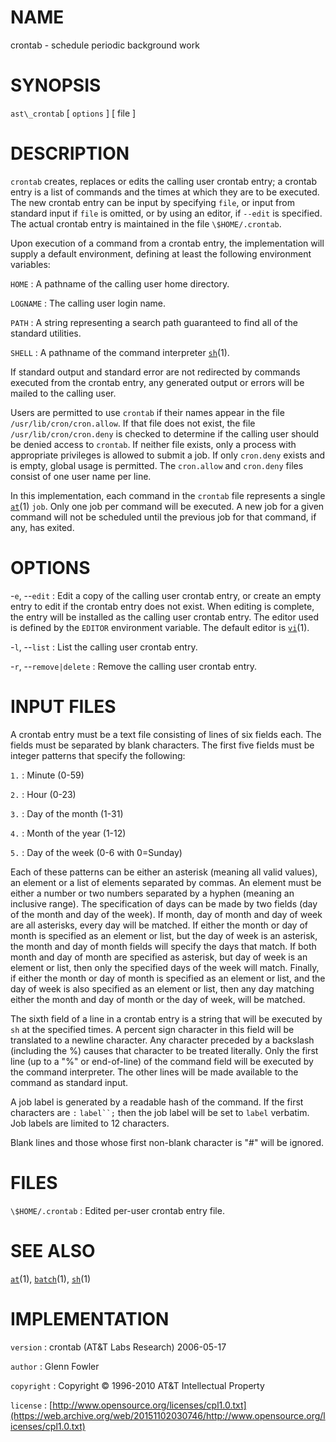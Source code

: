 # NAME

crontab - schedule periodic background work

# SYNOPSIS

`ast\_crontab` \[ `options` \] \[ file \]

# DESCRIPTION

`crontab` creates, replaces or edits the calling user crontab entry; a
crontab entry is a list of commands and the times at which they are to
be executed. The new crontab entry can be input by specifying `file`, or
input from standard input if `file` is omitted, or by using an editor,
if `--edit` is specified. The actual crontab entry is maintained in
the file `\$HOME/.crontab`.

Upon execution of a command from a crontab entry, the implementation
will supply a default environment, defining at least the following
environment variables:

`HOME`
: A pathname of the calling user home directory.

`LOGNAME`
: The calling user login name.

`PATH`
: A string representing a search path guaranteed to find all of the
    standard utilities.

`SHELL`
: A pathname of the command interpreter
    [`sh`](/web/20151102030746/http://www2.research.att.com:80/~astopen/man/man1/sh.html)(1).

If standard output and standard error are not redirected by commands
executed from the crontab entry, any generated output or errors will be
mailed to the calling user.

Users are permitted to use `crontab` if their names appear in the file
`/usr/lib/cron/cron.allow`. If that file does not exist, the file
`/usr/lib/cron/cron.deny` is checked to determine if the calling user
should be denied access to `crontab`. If neither file exists, only a
process with appropriate privileges is allowed to submit a job. If only
`cron.deny` exists and is empty, global usage is permitted. The
`cron.allow` and `cron.deny` files consist of one user name per
line.

In this implementation, each command in the `crontab` file represents
a single
[`at`](/web/20151102030746/http://www2.research.att.com:80/~astopen/man/man1/at.html)(1)
`job`. Only one job per command will be executed. A new job for a given
command will not be scheduled until the previous job for that command,
if any, has exited.

# OPTIONS

-`e`, --`edit`
: Edit a copy of the calling user crontab entry, or create an empty
    entry to edit if the crontab entry does not exist. When editing is
    complete, the entry will be installed as the calling user crontab
    entry. The editor used is defined by the `EDITOR`
    environment variable. The default editor is
    [`vi`](/web/20151102030746/http://www2.research.att.com:80/~astopen/man/man1/vi.html)(1).

-`l`, --`list`
: List the calling user crontab entry.

-`r`, --`remove|delete`
: Remove the calling user crontab entry.

# INPUT FILES

A crontab entry must be a text file consisting of lines of six fields
each. The fields must be separated by blank characters. The first five
fields must be integer patterns that specify the following:

`1.`
: Minute (0-59)

`2.`
: Hour (0-23)

`3.`
: Day of the month (1-31)

`4.`
: Month of the year (1-12)

`5.`
: Day of the week (0-6 with 0=Sunday)

Each of these patterns can be either an asterisk (meaning all valid
values), an element or a list of elements separated by commas. An
element must be either a number or two numbers separated by a hyphen
(meaning an inclusive range). The specification of days can be made by
two fields (day of the month and day of the week). If month, day of
month and day of week are all asterisks, every day will be matched. If
either the month or day of month is specified as an element or list, but
the day of week is an asterisk, the month and day of month fields will
specify the days that match. If both month and day of month are
specified as asterisk, but day of week is an element or list, then only
the specified days of the week will match. Finally, if either the month
or day of month is specified as an element or list, and the day of week
is also specified as an element or list, then any day matching either
the month and day of month or the day of week, will be matched.

The sixth field of a line in a crontab entry is a string that will be
executed by `sh` at the specified times. A percent sign character in
this field will be translated to a newline character. Any character
preceded by a backslash (including the %) causes that character to be
treated literally. Only the first line (up to a "%" or end-of-line) of
the command field will be executed by the command interpreter. The other
lines will be made available to the command as standard input.

A job label is generated by a readable hash of the command. If the first
characters are `:` `label``;` then the job label will be set to
`label` verbatim. Job labels are limited to 12 characters.

Blank lines and those whose first non-blank character is "\#" will be
ignored.

# FILES

`\$HOME/.crontab`
: Edited per-user crontab entry file.

# SEE ALSO

[`at`](/web/20151102030746/http://www2.research.att.com:80/~astopen/man/man1/at.html)(1),
[`batch`](/web/20151102030746/http://www2.research.att.com:80/~astopen/man/man1/batch.html)(1),
[`sh`](/web/20151102030746/http://www2.research.att.com:80/~astopen/man/man1/sh.html)(1)

# IMPLEMENTATION

`version`
: crontab (AT&T Labs Research) 2006-05-17

`author`
: Glenn Fowler

`copyright`
: Copyright © 1996-2010 AT&T Intellectual Property

`license`
: [http://www.opensource.org/licenses/cpl1.0.txt](https://web.archive.org/web/20151102030746/http://www.opensource.org/licenses/cpl1.0.txt)


